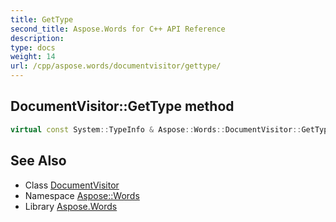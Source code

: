 ```yaml
---
title: GetType
second_title: Aspose.Words for C++ API Reference
description: 
type: docs
weight: 14
url: /cpp/aspose.words/documentvisitor/gettype/
---
```

## DocumentVisitor::GetType method




```cpp
virtual const System::TypeInfo & Aspose::Words::DocumentVisitor::GetType() const override
```

## See Also

* Class [DocumentVisitor](../)
* Namespace [Aspose::Words](../../)
* Library [Aspose.Words](../../../)
